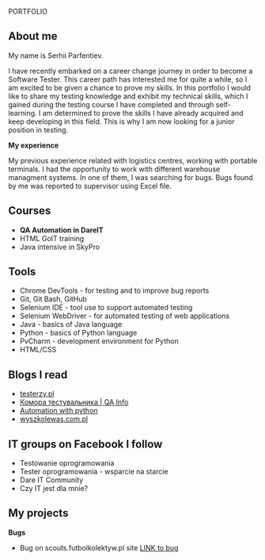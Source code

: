  PORTFOLIO

## About me

My name is Serhii Parfentiev. 

I have recently embarked on a career change journey in order to become a Software Tester. This career path has interested me for quite a while, so I am excited to be given a chance to prove my skills.
In this portfolio I would like to share my testing knowledge and exhibit my technical skills, which I gained during the testing course I have completed and through self-learning. I am determined to prove the skills I have already acquired and keep developing in this field. This is why I am now looking for a junior position in testing.

**My experience**

My previous experience related with logistics centres, working with portable terminals. I had the opportunity to work with different warehouse managment systems.
In one of them, I was searching for bugs. Bugs found by me was reported to supervisor using Excel file.

## Courses

* **QA Automation in DareIT**
* HTML GoIT training
* Java intensive in SkyPro

## Tools 

* Chrome DevTools - for testing and to improve bug reports
* Git, Git Bash, GitHub
* Selenium IDE - tool use to support automated testing
* Selenium WebDriver - for automated testing of web applications
* Java - basics of Java language
* Python - basics of Python language
* PvCharm - development environment for Python
* HTML/CSS

## Blogs I read

* [testerzy.pl](https://testerzy.pl/)
* [Комора тестувальника | QA Info](https://t.me/qainfo)
* [Automation with python](https://t.me/python_qa_automation)
* [wyszkolewas.com.pl](https://www.wyszkolewas.com.pl/blog/)

## IT groups on Facebook I follow

* Testowanie oprogramowania
* Tester oprogramowania - wsparcie na starcie
* Dare IT Community
* Czy IT jest dla mnie?

## My projects

**Bugs**

* Bug on scouts.futbolkolektyw.pl site [LINK to bug](https://docs.google.com/document/d/101svQ25XWx8pXB1Fvl0e9QI0hUHf1dKJgB9xdP2C2c4/edit?usp=sharing)


